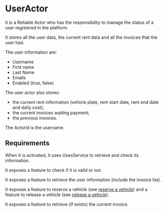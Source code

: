 ﻿# UserActor

It is a Reliable Actor who has the responsibility to manage the status of a user registered in the platform. 

It stores all the user data, the current rent data and all the invoices that the user had.

The user information are:
* Username
* First name
* Last Name
* Emails
* Enabled (true, false)

The user actor also stores:
* the current rent information (vehicle plate, rent start date, rent end date and daily cost);
* the current invoices waiting payment;
* the previous invoices.

The ActorId is the username.

## Requirements
When it is activated, it uses UsesService to retrieve and check its information.

It exposes a feature to check if it is valid or not.

It exposes a feature to retrieve the user information (include the invoice list).

It exposes a feature to reserve a vehicle (see [reserve a vehicle](Scenario-ReserveVehicle.md)) and a feature to release a vehicle (see [release a vehicle](Scenario-ReleaseVehicle.md)).

It exposes a feature to retrieve (if exists) the current invoice.
